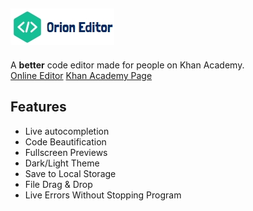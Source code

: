 ![Orion Editor Logo](./resources/full_logo.jpeg)
---
A **better** code editor made for people on Khan Academy.  
[Online Editor]()
[Khan Academy Page](https://www.khanacademy.org/computer-programming/orion-editor-v07-launch/6538929749737472)
## Features
- Live autocompletion
- Code Beautification
- Fullscreen Previews
- Dark/Light Theme
- Save to Local Storage
- File Drag & Drop
- Live Errors Without Stopping Program
